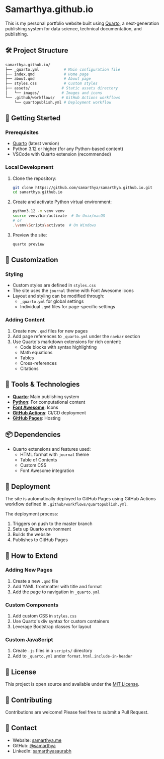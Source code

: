 # Samarthya.github.io

This is my personal portfolio website built using [Quarto](https://quarto.org/), a next-generation publishing system for data science, technical documentation, and publishing.

## 🛠️ Project Structure

```bash
samarthya.github.io/
├── _quarto.yml           # Main configuration file
├── index.qmd             # Home page
├── about.qmd             # About page
├── styles.css            # Custom styles
├── assets/              # Static assets directory
│   └── images/          # Images and icons
└── .github/workflows/   # GitHub Actions workflows
    └── quartopublish.yml # Deployment workflow
```

## 🚀 Getting Started

### Prerequisites

- [Quarto](https://quarto.org/docs/get-started/) (latest version)
- Python 3.12 or higher (for any Python-based content)
- VSCode with Quarto extension (recommended)

### Local Development

1. Clone the repository:

   ```bash
   git clone https://github.com/samarthya/samarthya.github.io.git
   cd samarthya.github.io
   ```

2. Create and activate Python virtual environment:

   ```bash
   python3.12 -m venv venv
   source venv/bin/activate  # On Unix/macOS
   # or
   .\venv\Scripts\activate  # On Windows
   ```

3. Preview the site:

   ```bash
   quarto preview
   ```

## 🎨 Customization

### Styling

- Custom styles are defined in `styles.css`
- The site uses the `journal` theme with Font Awesome icons
- Layout and styling can be modified through:
  - `_quarto.yml` for global settings
  - Individual `.qmd` files for page-specific settings

### Adding Content

1. Create new `.qmd` files for new pages
2. Add page references to `_quarto.yml` under the `navbar` section
3. Use Quarto's markdown extensions for rich content:
   - Code blocks with syntax highlighting
   - Math equations
   - Tables
   - Cross-references
   - Citations

## 🔧 Tools & Technologies

- **[Quarto](https://quarto.org/)**: Main publishing system
- **[Python](https://www.python.org/)**: For computational content
- **[Font Awesome](https://fontawesome.com/)**: Icons
- **[GitHub Actions](https://github.com/features/actions)**: CI/CD deployment
- **[GitHub Pages](https://pages.github.com/)**: Hosting

## 📦 Dependencies

- Quarto extensions and features used:
  - HTML format with `journal` theme
  - Table of Contents
  - Custom CSS
  - Font Awesome integration

## 🚀 Deployment

The site is automatically deployed to GitHub Pages using GitHub Actions workflow defined in `.github/workflows/quartopublish.yml`.

The deployment process:

1. Triggers on push to the master branch
2. Sets up Quarto environment
3. Builds the website
4. Publishes to GitHub Pages

## 🔄 How to Extend

### Adding New Pages

1. Create a new `.qmd` file
2. Add YAML frontmatter with title and format
3. Add the page to navigation in `_quarto.yml`

### Custom Components

1. Add custom CSS in `styles.css`
2. Use Quarto's div syntax for custom containers
3. Leverage Bootstrap classes for layout

### Custom JavaScript

1. Create `.js` files in a `scripts/` directory
2. Add to `_quarto.yml` under `format.html.include-in-header`

## 📝 License

This project is open source and available under the [MIT License](LICENSE).

## 🤝 Contributing

Contributions are welcome! Please feel free to submit a Pull Request.

## 📧 Contact

- Website: [samarthya.me](https://samarthya.me)
- GitHub: [@samarthya](https://github.com/samarthya)
- LinkedIn: [samarthyasaurabh](https://linkedin.com/in/samarthyasaurabh)
